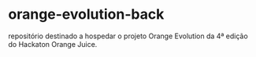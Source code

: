 # orange-evolution-back
repositório destinado a hospedar o projeto Orange Evolution da 4ª edição do Hackaton Orange Juice.
